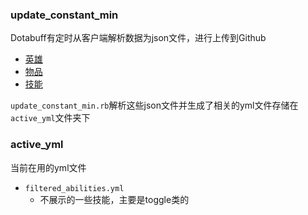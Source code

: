 ### update_constant_min
  Dotabuff有定时从客户端解析数据为json文件，进行上传到Github
  
  - [英雄](https://raw.githubusercontent.com/dotabuff/d2vpkr/master/dota/scripts/npc/npc_heroes.json)
  - [物品](https://raw.githubusercontent.com/dotabuff/d2vpkr/master/dota/scripts/npc/items.json)
  - [技能](https://raw.githubusercontent.com/dotabuff/d2vpkr/master/dota/scripts/npc/npc_abilities.json)
  
  `update_constant_min.rb`解析这些json文件并生成了相关的yml文件存储在`active_yml`文件夹下

### active_yml
当前在用的yml文件
  - `filtered_abilities.yml`
    - 不展示的一些技能，主要是toggle类的

 